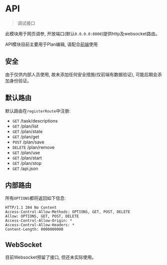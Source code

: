 # API

> 调试接口

此模块用于网页调参, 开放端口(默认`0.0.0.0:8000`)提供http及websocket路由。

API模块目前主要用于Plan编辑, 请配合[前端](https://github.com/MineYuanlu/ifr-opencv-web)使用

## 安全

由于仅供内部人员使用, 故未添加任何安全措施(仅前端有数据验证), 可能后期会添加身份验证。

## 默认路由

默认路由在`registerRoute`中注册:

- `GET` /task/descriptions
- `GET` /plan/list
- `GET` /plan/state
- `GET` /plan/get
- `POST` /plan/save
- `DELETE` /plan/remove
- `GET` /plan/use
- `GET` /plan/start
- `GET` /plan/stop
- `GET` /api.json

## 内部路由

所有`OPTIONS`都将返回如下信息:

```
HTTP/1.1 204 No Content
Access-Control-Allow-Methods: OPTIONS, GET, POST, DELETE
Allow: OPTIONS, GET, POST, DELETE
Access-Control-Allow-Origin: *
Access-Control-Allow-Headers: *
Content-Length: 0000000000
```

## WebSocket

目前Websocket预留了接口, 但还未实际使用。